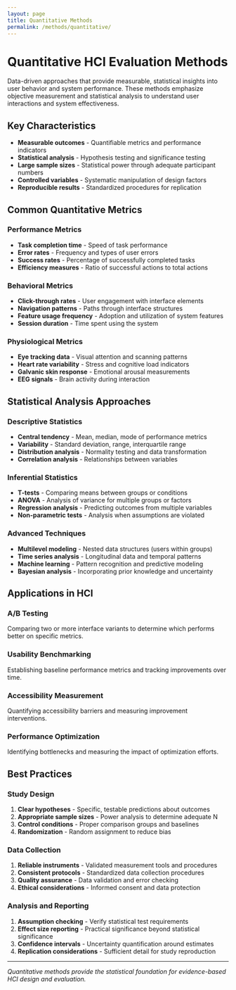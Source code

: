 ```yaml
---
layout: page
title: Quantitative Methods
permalink: /methods/quantitative/
---
```


# Quantitative HCI Evaluation Methods

Data-driven approaches that provide measurable, statistical insights into user behavior and system performance. These methods emphasize objective measurement and statistical analysis to understand user interactions and system effectiveness.

## Key Characteristics

- **Measurable outcomes** - Quantifiable metrics and performance indicators
- **Statistical analysis** - Hypothesis testing and significance testing
- **Large sample sizes** - Statistical power through adequate participant numbers
- **Controlled variables** - Systematic manipulation of design factors
- **Reproducible results** - Standardized procedures for replication

## Common Quantitative Metrics

### Performance Metrics
- **Task completion time** - Speed of task performance
- **Error rates** - Frequency and types of user errors
- **Success rates** - Percentage of successfully completed tasks
- **Efficiency measures** - Ratio of successful actions to total actions

### Behavioral Metrics
- **Click-through rates** - User engagement with interface elements
- **Navigation patterns** - Paths through interface structures
- **Feature usage frequency** - Adoption and utilization of system features
- **Session duration** - Time spent using the system

### Physiological Metrics
- **Eye tracking data** - Visual attention and scanning patterns
- **Heart rate variability** - Stress and cognitive load indicators
- **Galvanic skin response** - Emotional arousal measurements
- **EEG signals** - Brain activity during interaction

## Statistical Analysis Approaches

### Descriptive Statistics
- **Central tendency** - Mean, median, mode of performance metrics
- **Variability** - Standard deviation, range, interquartile range
- **Distribution analysis** - Normality testing and data transformation
- **Correlation analysis** - Relationships between variables

### Inferential Statistics
- **T-tests** - Comparing means between groups or conditions
- **ANOVA** - Analysis of variance for multiple groups or factors
- **Regression analysis** - Predicting outcomes from multiple variables
- **Non-parametric tests** - Analysis when assumptions are violated

### Advanced Techniques
- **Multilevel modeling** - Nested data structures (users within groups)
- **Time series analysis** - Longitudinal data and temporal patterns
- **Machine learning** - Pattern recognition and predictive modeling
- **Bayesian analysis** - Incorporating prior knowledge and uncertainty

## Applications in HCI

### A/B Testing
Comparing two or more interface variants to determine which performs better on specific metrics.

### Usability Benchmarking
Establishing baseline performance metrics and tracking improvements over time.

### Accessibility Measurement
Quantifying accessibility barriers and measuring improvement interventions.

### Performance Optimization
Identifying bottlenecks and measuring the impact of optimization efforts.

## Best Practices

### Study Design
1. **Clear hypotheses** - Specific, testable predictions about outcomes
2. **Appropriate sample sizes** - Power analysis to determine adequate N
3. **Control conditions** - Proper comparison groups and baselines
4. **Randomization** - Random assignment to reduce bias

### Data Collection
1. **Reliable instruments** - Validated measurement tools and procedures
2. **Consistent protocols** - Standardized data collection procedures
3. **Quality assurance** - Data validation and error checking
4. **Ethical considerations** - Informed consent and data protection

### Analysis and Reporting
1. **Assumption checking** - Verify statistical test requirements
2. **Effect size reporting** - Practical significance beyond statistical significance
3. **Confidence intervals** - Uncertainty quantification around estimates
4. **Replication considerations** - Sufficient detail for study reproduction

---

*Quantitative methods provide the statistical foundation for evidence-based HCI design and evaluation.*